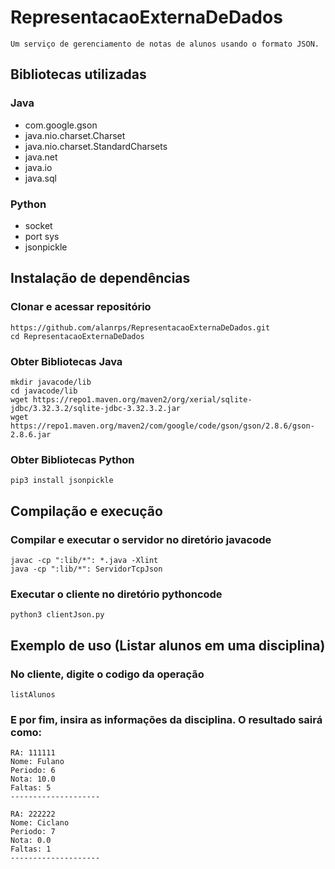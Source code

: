 # RepresentacaoExternaDeDados
```
Um serviço de gerenciamento de notas de alunos usando o formato JSON. 
```

## Bibliotecas utilizadas

### Java

- com.google.gson
- java.nio.charset.Charset
- java.nio.charset.StandardCharsets
- java.net
- java.io
- java.sql

### Python
- socket 
- port sys
- jsonpickle

## Instalação de dependências

### Clonar e acessar repositório
```
https://github.com/alanrps/RepresentacaoExternaDeDados.git
cd RepresentacaoExternaDeDados
```

### Obter Bibliotecas Java
```
mkdir javacode/lib
cd javacode/lib
wget https://repo1.maven.org/maven2/org/xerial/sqlite-jdbc/3.32.3.2/sqlite-jdbc-3.32.3.2.jar
wget https://repo1.maven.org/maven2/com/google/code/gson/gson/2.8.6/gson-2.8.6.jar
```

### Obter Bibliotecas Python
```
pip3 install jsonpickle
```

## Compilação e execução

### Compilar e executar o servidor no diretório javacode
```
javac -cp ":lib/*": *.java -Xlint
java -cp ":lib/*": ServidorTcpJson 
```

### Executar o cliente no diretório pythoncode
```
python3 clientJson.py
```

## Exemplo de uso (Listar alunos em uma disciplina)

### No cliente, digite o codigo da operação
```
listAlunos
```

### E por fim, insira as informações da disciplina. O resultado sairá como:
```
RA: 111111
Nome: Fulano
Periodo: 6
Nota: 10.0
Faltas: 5
--------------------

RA: 222222
Nome: Ciclano
Periodo: 7
Nota: 0.0
Faltas: 1
--------------------
```


